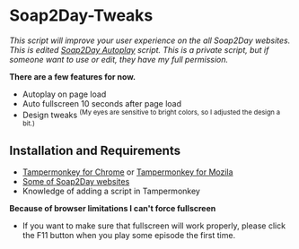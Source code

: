 # Soap2Day-Tweaks

_This script will improve your user experience on the all Soap2Day websites. This is edited [Soap2Day Autoplay](https://greasyfork.org/en/scripts/412307-soap2day-autoplay) script. This is a private script, but if someone want to use or edit, they have my full permission._

**There are a few features for now.**
* Autoplay on page load
* Auto fullscreen 10 seconds after page load
* Design tweaks <sup>(My eyes are sensitive to bright colors, so I adjusted the design a bit.)</sup>

## Installation and Requirements
* [Tampermonkey for Chrome](https://chrome.google.com/webstore/detail/tampermonkey/dhdgffkkebhmkfjojejmpbldmpobfkfo?hl=en) or [Tampermonkey for Mozila](https://addons.mozilla.org/en-US/firefox/addon/tampermonkey/)
* [Some of Soap2Day websites](https://soapgate.org/)
* Knowledge of adding a script in Tampermonkey

**Because of browser limitations I can't force fullscreen**
* If you want to make sure that fullscreen will work properly, please click the F11 button when you play some episode the first time.
